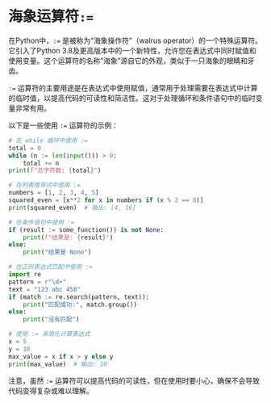 # 海象运算符`:=`
在Python中，`:=` 是被称为“海象操作符”（walrus operator）的一个特殊运算符。它引入了Python 3.8及更高版本中的一个新特性，允许您在表达式中同时赋值和使用变量。这个运算符的名称“海象”源自它的外观，类似于一只海象的眼睛和牙齿。

`:=` 运算符的主要用途是在表达式中使用赋值，通常用于处理需要在表达式中计算的临时值，以提高代码的可读性和简洁性。这对于处理循环和条件语句中的临时变量非常有用。

以下是一些使用 `:=` 运算符的示例：

```python
# 在 while 循环中使用 :=
total = 0
while (n := len(input())) > 0:
    total += n
print(f"总字符数: {total}")

# 在列表推导式中使用 :=
numbers = [1, 2, 3, 4, 5]
squared_even = [x**2 for x in numbers if (x % 2 == 0)]
print(squared_even)  # 输出: [4, 16]

# 在条件语句中使用 :=
if (result := some_function()) is not None:
    print(f"结果是: {result}")
else:
    print("结果是 None")

# 在正则表达式匹配中使用 :=
import re
pattern = r"\d+"
text = "123 abc 456"
if (match := re.search(pattern, text)):
    print("匹配成功:", match.group())
else:
    print("没有匹配")

# 使用 := 来简化计算表达式
x = 5
y = 10
max_value = x if x > y else y
print(max_value)  # 输出: 10
```

注意，虽然 `:=` 运算符可以提高代码的可读性，但在使用时要小心，确保不会导致代码变得复杂或难以理解。
